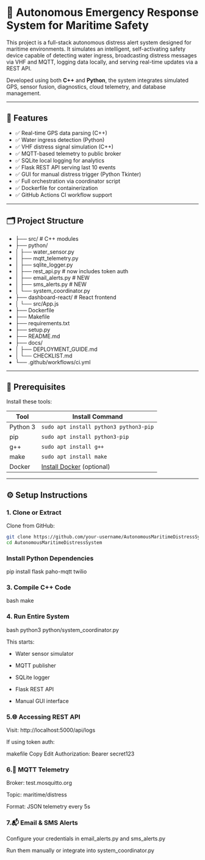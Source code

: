 # 🚢 Autonomous Emergency Response System for Maritime Safety

This project is a full-stack autonomous distress alert system designed for maritime environments. It simulates an intelligent, self-activating safety device capable of detecting water ingress, broadcasting distress messages via VHF and MQTT, logging data locally, and serving real-time updates via a REST API.

Developed using both **C++** and **Python**, the system integrates simulated GPS, sensor fusion, diagnostics, cloud telemetry, and database management.

---

## 🧠 Features

- ✅ Real-time GPS data parsing (C++)
- ✅ Water ingress detection (Python)
- ✅ VHF distress signal simulation (C++)
- ✅ MQTT-based telemetry to public broker
- ✅ SQLite local logging for analytics
- ✅ Flask REST API serving last 10 events
- ✅ GUI for manual distress trigger (Python Tkinter)
- ✅ Full orchestration via coordinator script
- ✅ Dockerfile for containerization
- ✅ GitHub Actions CI workflow support

---

## 🗂 Project Structure

- ├── src/                            # C++ modules
- ├── python/
- │   ├── water_sensor.py
- │   ├── mqtt_telemetry.py
- │   ├── sqlite_logger.py
- │   ├── rest_api.py                 # now includes token auth
- │   ├── email_alerts.py             # NEW
- │   ├── sms_alerts.py               # NEW
- │   └── system_coordinator.py
- ├── dashboard-react/                # React frontend
- │   └── src/App.js
- ├── Dockerfile
- ├── Makefile
- ├── requirements.txt
- ├── setup.py
- ├── README.md
- ├── docs/
- │   ├── DEPLOYMENT_GUIDE.md
- │   └── CHECKLIST.md
- └── .github/workflows/ci.yml




---

## 🧰 Prerequisites

Install these tools:

| Tool     | Install Command                          |
|----------|-------------------------------------------|
| Python 3 | `sudo apt install python3 python3-pip`    |
| pip      | `sudo apt install python3-pip`            |
| g++      | `sudo apt install g++`                    |
| make     | `sudo apt install make`                   |
| Docker   | [Install Docker](https://docs.docker.com/get-docker/) (optional)

---

## ⚙️ Setup Instructions

### 1. Clone or Extract

Clone from GitHub:
```bash
git clone https://github.com/your-username/AutonomousMaritimeDistressSystem.git
cd AutonomousMaritimeDistressSystem
```
### Install Python Dependencies

pip install flask paho-mqtt twilio

### 3. Compile C++ Code
bash make
### 4. Run Entire System
bash python3 python/system_coordinator.py

This starts:
- Water sensor simulator

- MQTT publisher

- SQLite logger

- Flask REST API

- Manual GUI interface


### 5.🌐 Accessing REST API
Visit:
http://localhost:5000/api/logs

If using token auth:

makefile
Copy
Edit
Authorization: Bearer secret123


### 6.📡 MQTT Telemetry
Broker: test.mosquitto.org

Topic: maritime/distress

Format: JSON telemetry every 5s


### 7.📬 Email & SMS Alerts
Configure your credentials in email_alerts.py and sms_alerts.py

Run them manually or integrate into system_coordinator.py



